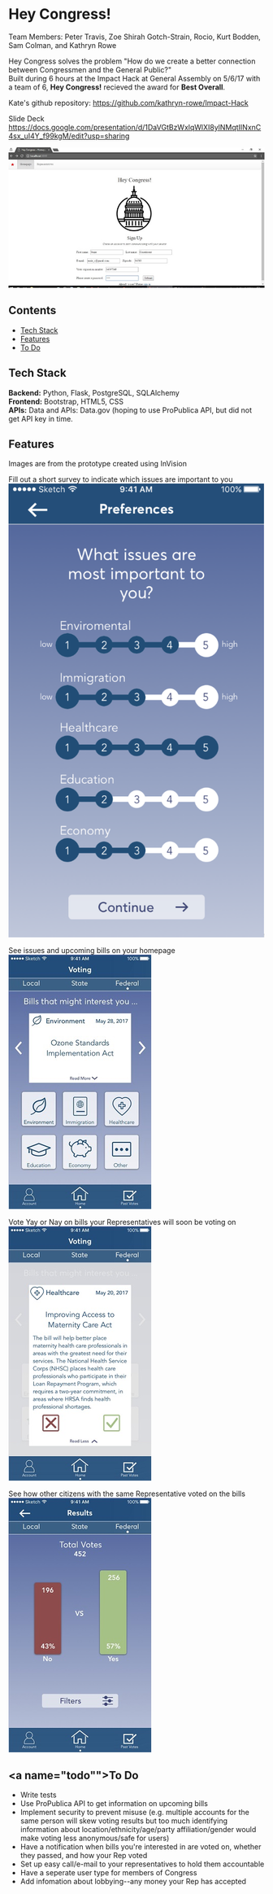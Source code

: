 # Hey Congress!
Team Members: Peter Travis, Zoe Shirah Gotch-Strain, Rocio, Kurt Bodden, Sam Colman, and Kathryn Rowe

Hey Congress solves the problem "How do we create a better connection between Congressmen and the General Public?" <br>
Built during 6 hours at the Impact Hack at General Assembly on 5/6/17 with a team of 6, <b>Hey Congress!</b> recieved the award for <b>Best Overall</b>.

Kate's github repository: https://github.com/kathryn-rowe/Impact-Hack

Slide Deck https://docs.google.com/presentation/d/1DaVGtBzWxlqWlXI8ylNMqtIINxnC4sx_uI4Y_f99kgM/edit?usp=sharing


![alt text](homepage.jpeg "Homepage")

## Contents
* [Tech Stack](#technologies)
* [Features](#features)
* [To Do](#todo)

## <a name="technologies"></a>Tech Stack
<b>Backend:</b> Python, Flask, PostgreSQL, SQLAlchemy<br/>
<b>Frontend:</b> Bootstrap, HTML5, CSS<br/>
<b>APIs:</b> Data and APIs: Data.gov (hoping to use ProPublica API, but did not get API key in time.<br/> 


## <a name="features"></a>Features
Images are from the prototype created using InVision

Fill out a short survey to indicate which issues are important to you
![alt text](Survey.png "Survey")

See issues and upcoming bills on your homepage<br>
![alt text](Home.jpeg "Home")

Vote Yay or Nay on bills your Representatives will soon be voting on<br>
![alt text](Bill.jpeg "Bill")

See how other citizens with the same Representative voted on the bills<br>
![alt text](results.jpeg "Results")

## <a name="todo""></a>To Do

* Write tests
* Use ProPublica API to get information on upcoming bills
* Implement security to prevent misuse (e.g. multiple accounts for the same person will skew voting results but too much identifying information about location/ethnicity/age/party affiliation/gender would make voting less anonymous/safe for users)
* Have a notification when bills you're interested in are voted on, whether they passed, and how your Rep voted
* Set up easy call/e-mail to your representatives to hold them accountable
* Have a seperate user type for members of Congress
* Add infomation about lobbying--any money your Rep has accepted


